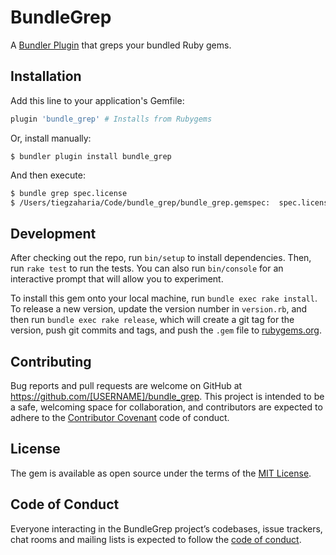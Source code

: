 # BundleGrep

A [Bundler Plugin](https://bundler.io/v2.0/guides/bundler_plugins.html) that greps your bundled Ruby gems.

## Installation

Add this line to your application's Gemfile:

```ruby
plugin 'bundle_grep' # Installs from Rubygems
```

Or, install manually:

    $ bundler plugin install bundle_grep

And then execute:

```sh
$ bundle grep spec.license
$ /Users/tiegzaharia/Code/bundle_grep/bundle_grep.gemspec:  spec.license       = "MIT"
```

## Development

After checking out the repo, run `bin/setup` to install dependencies. Then, run `rake test` to run the tests. You can also run `bin/console` for an interactive prompt that will allow you to experiment.

To install this gem onto your local machine, run `bundle exec rake install`. To release a new version, update the version number in `version.rb`, and then run `bundle exec rake release`, which will create a git tag for the version, push git commits and tags, and push the `.gem` file to [rubygems.org](https://rubygems.org).

## Contributing

Bug reports and pull requests are welcome on GitHub at https://github.com/[USERNAME]/bundle_grep. This project is intended to be a safe, welcoming space for collaboration, and contributors are expected to adhere to the [Contributor Covenant](http://contributor-covenant.org) code of conduct.

## License

The gem is available as open source under the terms of the [MIT License](https://opensource.org/licenses/MIT).

## Code of Conduct

Everyone interacting in the BundleGrep project’s codebases, issue trackers, chat rooms and mailing lists is expected to follow the [code of conduct](https://github.com/[USERNAME]/bundle_grep/blob/master/CODE_OF_CONDUCT.md).
